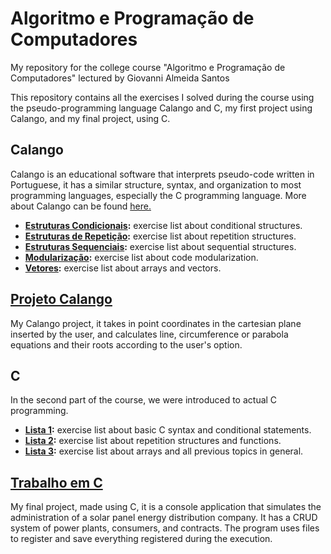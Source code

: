 # Algoritmo e Programação de Computadores
My repository for the college course "Algoritmo e Programação de Computadores" lectured by Giovanni Almeida Santos

This repository contains all the exercises I solved during the course using the pseudo-programming language Calango and C, my first project using Calango, and my final project, using C.

## Calango
Calango is an educational software that interprets pseudo-code written in Portuguese, it has a similar structure, syntax, and organization to most programming languages, especially the C programming language. More about Calango can be found [here.](https://github.com/GeovanaRamos/calango)

- <b>[Estruturas Condicionais](https://github.com/LipeAKugel/APC-FGA_UnB/tree/main/Calango/estruturasCondicionais):</b> exercise list about conditional structures.
- <b>[Estruturas de Repetição](https://github.com/LipeAKugel/APC-FGA_UnB/tree/main/Calango/estruturasRepeti%C3%A7%C3%A3o):</b> exercise list about repetition structures.
- <b>[Estruturas Sequenciais](https://github.com/LipeAKugel/APC-FGA_UnB/tree/main/Calango/estruturasSequenciais):</b> exercise list about sequential structures.
- <b>[Modularização](https://github.com/LipeAKugel/APC-FGA_UnB/tree/main/Calango/modulariza%C3%A7%C3%A3o):</b> exercise list about code modularization.
- <b>[Vetores](https://github.com/LipeAKugel/APC-FGA_UnB/tree/main/Calango/vetores):</b> exercise list about arrays and vectors.
## [Projeto Calango](https://github.com/LipeAKugel/APC-FGA_UnB/blob/main/Calango/Projeto%20Calango%20-%20Equa%C3%A7%C3%B5es%20por%20Pontos)
My Calango project, it takes in point coordinates in the cartesian plane inserted by the user, and calculates line, circumference or parabola equations and their roots according to the user's option.

## C
In the second part of the course, we were introduced to actual C programming.

- <b>[Lista 1](https://github.com/LipeAKugel/APC-FGA_UnB/tree/main/C/Lista%201):</b> exercise list about basic C syntax and conditional statements.
- <b>[Lista 2](https://github.com/LipeAKugel/APC-FGA_UnB/tree/main/C/Lista%202):</b> exercise list about repetition structures and functions.
- <b>[Lista 3](https://github.com/LipeAKugel/APC-FGA_UnB/tree/main/C/Lista%203):</b> exercise list about arrays and all previous topics in general.

## [Trabalho em C](https://github.com/LipeAKugel/APC-FGA_UnB/tree/main/C/Trabalho%20em%20C/main)
My final project, made using C, it is a console application that simulates the administration of a solar panel energy distribution company. It has a CRUD system of power plants, consumers, and contracts. The program uses files to register and save everything registered during the execution.

